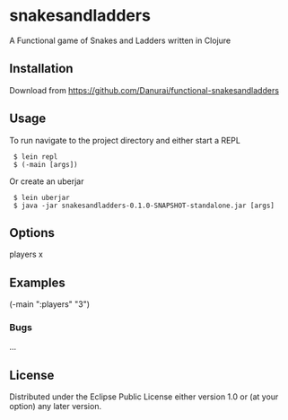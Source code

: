 # snakesandladders

A Functional game of Snakes and Ladders written in Clojure

## Installation

Download from https://github.com/Danurai/functional-snakesandladders

## Usage

To run navigate to the project directory and
either start a REPL
    
	 $ lein repl
	 $ (-main [args])

Or create an uberjar
    
	 $ lein uberjar
	 $ java -jar snakesandladders-0.1.0-SNAPSHOT-standalone.jar [args]

## Options

players x

## Examples

(-main ":players" "3")

### Bugs

...


## License

Distributed under the Eclipse Public License either version 1.0 or (at
your option) any later version.
